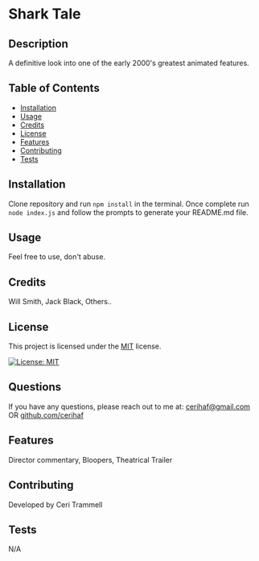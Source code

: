 # Shark Tale

## Description

A definitive look into one of the early 2000's greatest animated features.

## Table of Contents

- [Installation](#installation)
- [Usage](#usage)
- [Credits](#credits)
- [License](#license)
- [Features](#features)
- [Contributing](#contributing)
- [Tests](#tests)

## Installation

Clone repository and run `npm install` in the terminal. Once complete run `node index.js` and follow the prompts to generate your README.md file.

## Usage

Feel free to use, don't abuse.

## Credits

Will Smith, Jack Black, Others..

## License

This project is licensed under the [MIT](https://opensource.org/licenses/MIT) license.

[![License: MIT](https://img.shields.io/badge/License-MIT-yellow.svg)](https://opensource.org/licenses/MIT)

## Questions

If you have any questions, please reach out to me at: [cerihaf@gmail.com](mailto:cerihaf@gmail.com) OR [github.com/cerihaf](https://github.com/cerihaf)

## Features

Director commentary, Bloopers, Theatrical Trailer

## Contributing

Developed by Ceri Trammell

## Tests

N/A
